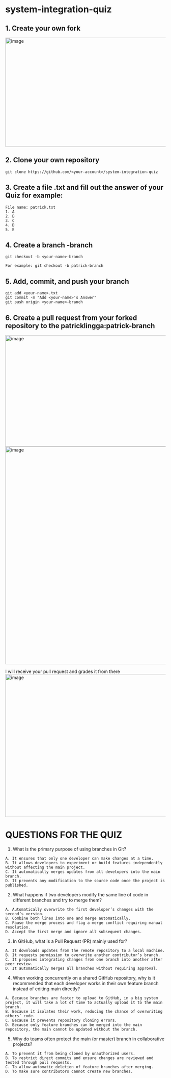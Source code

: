 # system-integration-quiz

## 1. Create your own fork
<img width="1573" height="342" alt="image" src="https://github.com/user-attachments/assets/23de9b96-8cc2-4260-ba78-317f807b13ea" />

## 2. Clone your own repository
```
git clone https://github.com/<your-account>/system-integration-quiz
```

## 3. Create a file <your-name>.txt and fill out the answer of your Quiz for example:
```
File name: patrick.txt
1. A
2. B
3. C
4. D
5. E
```

## 4. Create a branch <your-name>-branch
```
git checkout -b <your-name>-branch

For example: git checkout -b patrick-branch
```

## 5. Add, commit, and push your branch
```
git add <your-name>.txt
git commit -m "Add <your-name>'s Answer"
git push origin <your-name>-branch
```

## 6. Create a pull request from your forked repository to the patricklingga:patrick-branch
<img width="1150" height="349" alt="image" src="https://github.com/user-attachments/assets/2575fe37-fff5-4e65-91e0-4e93ba6ac7f9" />

<img width="1161" height="683" alt="image" src="https://github.com/user-attachments/assets/8d4e58f0-2763-494b-9bea-02ac4aa6402f" />

I will receive your pull request and grades it from there
<img width="1589" height="448" alt="image" src="https://github.com/user-attachments/assets/cd37fb00-2274-420a-9c85-96408b882245" />


# QUESTIONS FOR THE QUIZ
1. What is the primary purpose of using branches in Git?
```
A. It ensures that only one developer can make changes at a time.
B. It allows developers to experiment or build features independently without affecting the main project.
C. It automatically merges updates from all developers into the main branch.
D. It prevents any modification to the source code once the project is published.
```

2. What happens if two developers modify the same line of code in different branches and try to merge them?
```
A. Automatically overwrite the first developer’s changes with the second’s version.
B. Combine both lines into one and merge automatically.
C. Pause the merge process and flag a merge conflict requiring manual resolution.
D. Accept the first merge and ignore all subsequent changes.
```

3. In GitHub, what is a Pull Request (PR) mainly used for?
```
A. It downloads updates from the remote repository to a local machine.
B. It requests permission to overwrite another contributor’s branch.
C. It proposes integrating changes from one branch into another after peer review.
D. It automatically merges all branches without requiring approval.
```

4. When working concurrently on a shared GitHub repository, why is it recommended that each developer works in their own feature branch instead of editing main directly?
```
A. Because branches are faster to upload to GitHub, in a big system project, it will take a lot of time to actually upload it to the main branch.
B. Because it isolates their work, reducing the chance of overwriting others’ code.
C. Because it prevents repository cloning errors.
D. Because only feature branches can be merged into the main repository, the main cannot be updated without the branch.
```

5. Why do teams often protect the main (or master) branch in collaborative projects?
```
A. To prevent it from being cloned by unauthorized users.
B. To restrict direct commits and ensure changes are reviewed and tested through pull requests.
C. To allow automatic deletion of feature branches after merging.
D. To make sure contributors cannot create new branches.
```
